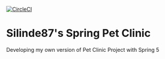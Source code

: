 [![CircleCI](https://circleci.com/gh/Silinde87/silinde87-pet-clinic.svg?style=svg)](<LINK>)

# Silinde87's Spring Pet Clinic
Developing my own version of Pet Clinic Project with Spring 5


